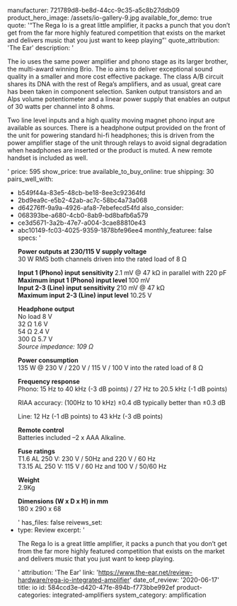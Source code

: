 manufacturer: 721789d8-be8d-44cc-9c35-a5c8b27ddb09
product_hero_image: /assets/io-gallery-9.jpg
available_for_demo: true
quote: '“The Rega Io is a great little amplifier, it packs a punch that you don’t get from the far more highly featured competition that exists on the market and delivers music that you just want to keep playing”'
quote_attribution: 'The Ear'
description: '<p>The io uses&nbsp;the same power amplifier and phono stage as its larger brother, the multi-award winning&nbsp;Brio. The io aims to deliver exceptional sound quality&nbsp;in a smaller and more cost effective package.&nbsp;The class A/B circuit shares its DNA with the rest of Rega’s amplifiers, and as usual, great care has been taken in component selection. Sanken output transistors and an Alps volume potentiometer and a linear power supply that enables an output of 30 watts per channel into 8 ohms.</p><p>Two line level inputs and a high quality moving magnet phono input are available as sources.&nbsp;There is a headphone output provided on the front of the unit for powering standard hi-fi headphones; this is driven from the power amplifier stage of the unit through relays to avoid signal degradation when headphones are inserted or the product is muted.&nbsp;A new remote handset is included as well.</p>'
price: 595
show_price: true
available_to_buy_online: true
shipping: 30
pairs_well_with:
  - b549f44a-83e5-48cb-be18-8ee3c92364fd
  - 2bd9ea9c-e5b2-42ab-ac7c-58bc4a73a068
  - d64276ff-9a9a-4926-afa8-7ebefecd54fd
also_consider:
  - 068393be-a680-4cb0-8ab9-bd8bafb6a579
  - ce3d5671-3a2b-47e7-a004-3cae88810e43
  - abc10149-fc03-4025-9359-1878bfe96ee4
monthly_featuree: false
specs: '<p><strong>Power outputs at 230/115 V supply voltage</strong><br>30 W RMS both channels driven into the rated load of 8 Ω</p><p><strong>Input 1 (Phono) input sensitivity&nbsp;</strong>2.1 mV @ 47 kΩ in parallel with 220 pF<br><strong>Maximum input 1 (Phono) input level&nbsp;</strong>100 mV<br><strong>Input 2-3 (Line) input sensitivity</strong>&nbsp;210 mV @ 47 kΩ<br><strong>Maximum input 2-3 (Line) input level</strong>&nbsp;10.25 V</p><p><strong>Headphone output</strong><br>No load 8 V<br>32 Ω 1.6 V<br>54 Ω 2.4 V<br>300 Ω 5.7 V<br><em>Source impedance: 109 Ω</em></p><p><strong>Power consumption</strong><br>135 W @ 230 V / 220 V / 115 V / 100 V into the rated load of 8 Ω</p><p><strong>Frequency response</strong><br>Phono: 15 Hz to 40 kHz (-3 dB points) / 27 Hz to 20.5 kHz (-1 dB points)</p><p>RIAA accuracy: (100Hz to 10 kHz) ±0.4 dB typically better than ±0.3 dB</p><p>Line: 12 Hz (-1 dB points) to 43 kHz (-3 dB points)</p><p><strong>Remote control</strong><br>Batteries included –2 x AAA Alkaline.</p><p><strong>Fuse ratings</strong><br>T1.6 AL 250 V: 230 V / 50Hz and 220 V / 60 Hz<br>T3.15 AL 250 V: 115 V / 60 Hz and 100 V / 50/60 Hz</p><p><strong>Weight</strong><br>2.9Kg</p><p><strong>Dimensions (W x D x H) in mm</strong><br>180 x 290 x 68</p>'
has_files: false
reivews_set:
  -
    type: Review
    excerpt: '<p>The Rega Io is a great little amplifier, it packs a punch that you don’t get from the far more highly featured competition that exists on the market and delivers music that you just want to keep playing.&nbsp;&nbsp;</p>'
    attribution: 'The Ear'
    link: 'https://www.the-ear.net/review-hardware/rega-io-integrated-amplifier'
    date_of_review: '2020-06-17'
title: io
id: 584ccd3e-d420-47fe-894b-f773bbe992ef
product-categories: integrated-amplifiers
system_category: amplification
